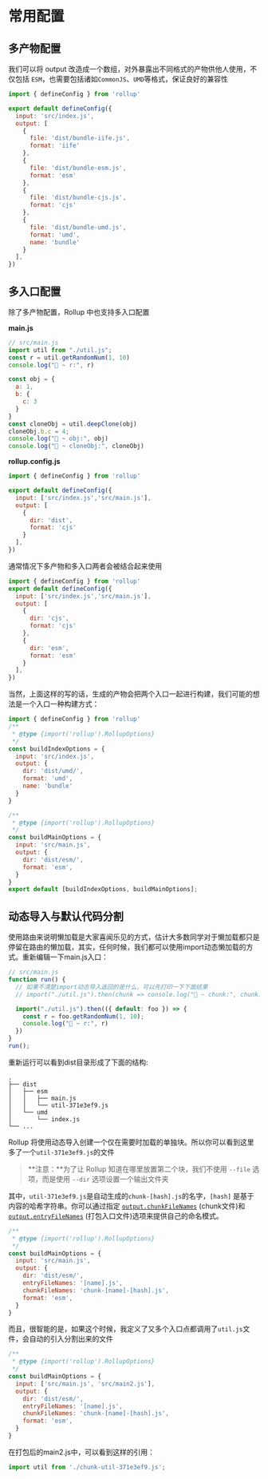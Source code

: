 # 常用配置

## 多产物配置

我们可以将 output 改造成一个数组，对外暴露出不同格式的产物供他人使用，不仅包括 `ESM`，也需要包括诸如`CommonJS`、`UMD`等格式，保证良好的兼容性

```javascript
import { defineConfig } from 'rollup'

export default defineConfig({
  input: 'src/index.js',
  output: [
    {
      file: 'dist/bundle-iife.js',
      format: 'iife'
    },
    {
      file: 'dist/bundle-esm.js',
      format: 'esm'
    },
    {
      file: 'dist/bundle-cjs.js',
      format: 'cjs'
    },
    {
      file: 'dist/bundle-umd.js',
      format: 'umd',
      name: 'bundle'
    }
  ],
})
```

## 多入口配置

除了多产物配置，Rollup 中也支持多入口配置

**main.js**

```javascript
// src/main.js
import util from "./util.js";
const r = util.getRandomNum(1, 10)
console.log("🚀 ~ r:", r)

const obj = {
  a: 1,
  b: {
    c: 3
  }
}
const cloneObj = util.deepClone(obj)
cloneObj.b.c = 4;
console.log("🚀 ~ obj:", obj)
console.log("🚀 ~ cloneObj:", cloneObj)
```

**rollup.config.js**

```javascript
import { defineConfig } from 'rollup'

export default defineConfig({
  input: ['src/index.js','src/main.js'],
  output: [
    {
      dir: 'dist',
      format: 'cjs'
    }
  ],
})
```

通常情况下多产物和多入口两者会被结合起来使用

```javascript
import { defineConfig } from 'rollup'
export default defineConfig({
  input: ['src/index.js','src/main.js'],
  output: [
    {
      dir: 'cjs',
      format: 'cjs'
    },
    {
      dir: 'esm',
      format: 'esm'
    }
  ],
})
```

当然，上面这样的写的话，生成的产物会把两个入口一起进行构建，我们可能的想法是一个入口一种构建方式：

```javascript
import { defineConfig } from 'rollup'
/**
 * @type {import('rollup').RollupOptions}
 */
const buildIndexOptions = {
  input: 'src/index.js',
  output: {
    dir: 'dist/umd/',
    format: 'umd',
    name: 'bundle'
  }
}

/**
 * @type {import('rollup').RollupOptions}
 */
const buildMainOptions = {
  input: 'src/main.js',
  output: {
    dir: 'dist/esm/',
    format: 'esm',
  }
}
export default [buildIndexOptions, buildMainOptions];
```

## 动态导入与默认代码分割

使用路由来说明懒加载是大家喜闻乐见的方式，估计大多数同学对于懒加载都只是停留在路由的懒加载，其实，任何时候，我们都可以使用import动态懒加载的方式。重新编辑一下main.js入口：

```javascript
// src/main.js
function run() { 
  // 如果不清楚import动态导入返回的是什么，可以先打印一下下面结果
  // import("./util.js").then(chunk => console.log("🚀 ~ chunk:", chunk));

  import("./util.js").then(({ default: foo }) => { 
    const r = foo.getRandomNum(1, 10);
    console.log("🚀 ~ r:", r) 
  })
}
run();
```

重新运行可以看到dist目录形成了下面的结构:

```shell
.
├── dist
│   ├── esm
│   │   ├── main.js
│   │   └── util-371e3ef9.js
│   └── umd
│       └── index.js
└── ...
```

Rollup 将使用动态导入创建一个仅在需要时加载的单独块。所以你可以看到这里多了一个`util-371e3ef9.js`的文件

> **注意：**为了让 Rollup 知道在哪里放置第二个块，我们不使用 `--file` 选项，而是使用 `--dir` 选项设置一个输出文件夹

其中，`util-371e3ef9.js`是自动生成的`chunk-[hash].js`的名字，`[hash]` 是基于内容的哈希字符串。你可以通过指定 [`output.chunkFileNames`](https://cn.rollupjs.org/configuration-options/#output-chunkfilenames) (chunk文件)和 [`output.entryFileNames`](https://cn.rollupjs.org/configuration-options/#output-entryfilenames) (打包入口文件)选项来提供自己的命名模式。

```javascript
/**
 * @type {import('rollup').RollupOptions}
 */
const buildMainOptions = {
  input: 'src/main.js',
  output: {
    dir: 'dist/esm/',
    entryFileNames: '[name].js',
    chunkFileNames: 'chunk-[name]-[hash].js',
    format: 'esm',
  }
}
```

而且，很智能的是，如果这个时候，我定义了又多个入口点都调用了`util.js`文件，会自动的引入分割出来的文件

```javascript
/**
 * @type {import('rollup').RollupOptions}
 */
const buildMainOptions = {
  input: ['src/main.js', 'src/main2.js'],
  output: {
    dir: 'dist/esm/',
    entryFileNames: '[name].js',
    chunkFileNames: 'chunk-[name]-[hash].js',
    format: 'esm',
  }
}
```

在打包后的main2.js中，可以看到这样的引用：

```javascript
import util from './chunk-util-371e3ef9.js';
```
